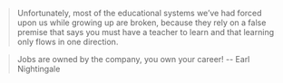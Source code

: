 
> Unfortunately, most of the educational systems we’ve had forced upon us while growing up are broken, because they rely on a false premise that says you must have a teacher to learn and that learning only flows in one direction.

> Jobs are owned by the company, you own your career!  -- Earl Nightingale

